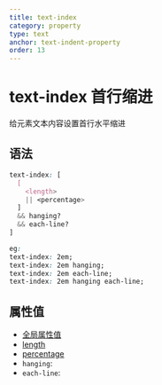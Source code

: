 ```yaml
---
title: text-index
category: property
type: text
anchor: text-indent-property
order: 13
---
```


# text-index 首行缩进

给元素文本内容设置首行水平缩进

## 语法

```css
text-index: [
  [
    <length>
    || <percentage>
  ]
  && hanging?
  && each-line?
]

eg:
text-index: 2em;
text-index: 2em hanging;
text-index: 2em each-line;
text-index: 2em hanging each-line;
```

## 属性值

* [全局属性值](/front-end/CSS/values#anchor-值类型)
* [length](/front-end/CSS/values#anchor-值类型)
* [percentage](/front-end/CSS/values#anchor-值类型)
* `hanging`:
* `each-line`:
